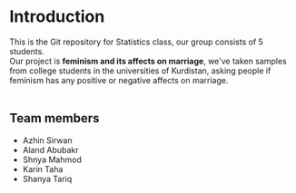 # Introduction
This is the Git repository for Statistics class, our group consists of 5 students.<br>
Our project is **feminism and its affects on marriage**, we've taken samples from college students in the universities of Kurdistan, asking people if feminism has any positive or negative affects on marriage.<br>
<br>
## Team members<br>
- Azhin Sirwan
- Aland Abubakr
- Shnya Mahmod
- Karin Taha
- Shanya Tariq
